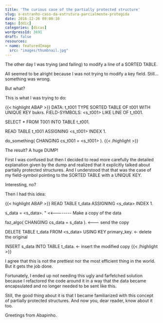 ```yaml
---
title: 'The curious case of the partially protected structure'
slug: o-estranho-caso-da-estrutura-parcialmente-protegida
date: 2016-12-26 09:00:10
tags: [ddic]
categories: [dicas]
wordpressId: 3691
draft: false
resources:
- name: featuredImage
  src: "images/thumbnail.jpg"
---
```

The other day I was trying (and failing) to modify a line of a SORTED TABLE.

<!--more-->

All seemed to be alright because I was not trying to modify a key field.
Still... something was wrong.

But what?

This is what I was trying to do:


{{< highlight ABAP >}}
DATA: t_t001 TYPE SORTED TABLE OF t001 WITH UNIQUE KEY bukrs.
FIELD-SYMBOLS: <s_t001> LIKE LINE OF t_t001.

SELECT * FROM T001 INTO TABLE t_t001.

READ TABLE t_t001 ASSIGNING <s_t001> INDEX 1.

do_something( CHANGING cs_t001 =  <s_t001> ).
{{< /highlight >}}

The result? A huge DUMP!

First I was confused but then I decided to read more carefully the detailed explanation given by the dump and realized that it explicitly talked about partially protected structures. And I understood that that was the case of my field-symbol pointing to the SORTED TABLE with a UNIQUE KEY.

Interesting, no?

Then I had this idea:


{{< highlight ABAP >}}
READ TABLE t_data ASSIGNING <s_data> INDEX 1.

s_data = <s_data>.        " <<-------- Make a copy of the data

faz_algo( CHANGING cs_data = s_data ). <--- send the copy

DELETE TABLE t_data FROM <s_data> USING KEY primary_key.  <- delete the original

INSERT s_data INTO TABLE t_data. <- insert the modified copy
{{< /highlight >}}

I agree that this is not the prettiest nor the most efficient thing in the world. But it gets the job done.

Fortunately, I ended up not needing this ugly and farfetched solution because I refactored the code around it in a way that the data became encapsulated and no longer needed to be sent like this.

Still, the good thing about it is that I became familiarized with this concept of partially protected structures. And now you, dear reader, know about it too.

Greetings from Abapinho.
